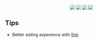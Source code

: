 <div align="center">
    <a href="https://orange.wastaken.xyz"> <img src="https://badgen.net/badge/Blog/OWT?icon=sourcegraph&color=4ab8a1"></a>
    <a href="https://gitstar-ranking.com/repositories"> <img src="https://badgen.net/badge/Rank/0?icon=github&color=4ab8a1"></a>
    <a href="https://github.com/qspidy/dst-dedicated-server-admin-scripts"> <img src="https://badgen.net/github/stars/qspidy/dst-dedicated-server-admin-scripts?icon=github&color=4ab8a1"></a>
    <a href="https://github.com/qspidy/dst-dedicated-server-admin-scripts"> <img src="https://badgen.net/github/forks/qspidy/dst-dedicated-server-admin-scripts?icon=github&color=4ab8a1"></a>
</div>

## Tips
- Better eating experence with [this](https://orange.wastaken.xyz/2023/10/13/dst-dedicate-server-start/)
